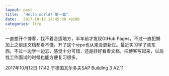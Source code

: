 ```yaml
---
layout: post
title:  "Hello world! 第一篇"
date:   2017-10-12 17:45:00 +0200
categories: life
---
```


一直想开个博客，找不着合适地方，半年前才发现GtHub Pages，不过一直犯懒加上之前连文档都看不懂，开了这个repo也从来没更新过。最近实习学了些东西，不过一边学一边忘，感觉十分可惜，还是好好看看文档，把博客写起来，以后找工作面试的时候也能方便复习很多。

2017年10月12日 17:42 于德国瓦尔多夫SAP Building 3 A2.11
